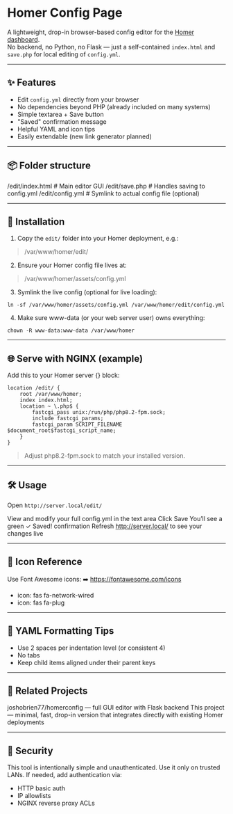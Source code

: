 # Homer Config Page

A lightweight, drop-in browser-based config editor for the [Homer dashboard](https://github.com/bastienwirtz/homer).  
No backend, no Python, no Flask — just a self-contained `index.html` and `save.php` for local editing of `config.yml`.

---

## ✨ Features

- Edit `config.yml` directly from your browser
- No dependencies beyond PHP (already included on many systems)
- Simple textarea + Save button
- "Saved" confirmation message
- Helpful YAML and icon tips
- Easily extendable (new link generator planned)

---

## 📦 Folder structure
/edit/index.html # Main editor GUI
/edit/save.php # Handles saving to config.yml
/edit/config.yml # Symlink to actual config file (optional)

---

## 🔧 Installation

1. Copy the `edit/` folder into your Homer deployment, e.g.:
> /var/www/homer/edit/

2. Ensure your Homer config file lives at:
> /var/www/homer/assets/config.yml

3. Symlink the live config (optional for live loading):
```
ln -sf /var/www/homer/assets/config.yml /var/www/homer/edit/config.yml
```

4. Make sure www-data (or your web server user) owns everything:
```
chown -R www-data:www-data /var/www/homer
```
---

## 🌐 Serve with NGINX (example)
Add this to your Homer server {} block:
```
location /edit/ {
    root /var/www/homer;
    index index.html;
    location ~ \.php$ {
        fastcgi_pass unix:/run/php/php8.2-fpm.sock;
        include fastcgi_params;
        fastcgi_param SCRIPT_FILENAME $document_root$fastcgi_script_name;
    }
}
```
> Adjust php8.2-fpm.sock to match your installed version.

---

## 🛠 Usage
Open `http://server.local/edit/`

View and modify your full config.yml in the text area
Click Save
You’ll see a green ✓ Saved! confirmation
Refresh http://server.local/ to see your changes live

---

## 🔗 Icon Reference
Use Font Awesome icons:
➡️ https://fontawesome.com/icons
- icon: fas fa-network-wired
- icon: fas fa-plug

---

## 🧠 YAML Formatting Tips
- Use 2 spaces per indentation level (or consistent 4)
- No tabs
- Keep child items aligned under their parent keys

---

## 🔄 Related Projects
joshobrien77/homerconfig — full GUI editor with Flask backend
This project — minimal, fast, drop-in version that integrates directly with existing Homer deployments

---

## 🔐 Security
This tool is intentionally simple and unauthenticated.
Use it only on trusted LANs. If needed, add authentication via:
- HTTP basic auth
- IP allowlists
- NGINX reverse proxy ACLs

